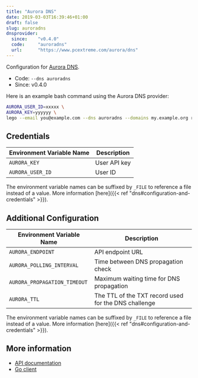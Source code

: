 ```yaml
---
title: "Aurora DNS"
date: 2019-03-03T16:39:46+01:00
draft: false
slug: auroradns
dnsprovider:
  since:    "v0.4.0"
  code:     "auroradns"
  url:      "https://www.pcextreme.com/aurora/dns"
---
```


<!-- THIS DOCUMENTATION IS AUTO-GENERATED. PLEASE DO NOT EDIT. -->
<!-- providers/dns/auroradns/auroradns.toml -->
<!-- THIS DOCUMENTATION IS AUTO-GENERATED. PLEASE DO NOT EDIT. -->


Configuration for [Aurora DNS](https://www.pcextreme.com/aurora/dns).


<!--more-->

- Code: `--dns auroradns`
- Since: v0.4.0


Here is an example bash command using the Aurora DNS provider:

```bash
AURORA_USER_ID=xxxxx \
AURORA_KEY=yyyyyy \
lego --email you@example.com --dns auroradns --domains my.example.org run
```




## Credentials

| Environment Variable Name | Description |
|-----------------------|-------------|
| `AURORA_KEY` | User API key |
| `AURORA_USER_ID` | User ID |

The environment variable names can be suffixed by `_FILE` to reference a file instead of a value.
More information [here]({{< ref "dns#configuration-and-credentials" >}}).


## Additional Configuration

| Environment Variable Name | Description |
|--------------------------------|-------------|
| `AURORA_ENDPOINT` | API endpoint URL |
| `AURORA_POLLING_INTERVAL` | Time between DNS propagation check |
| `AURORA_PROPAGATION_TIMEOUT` | Maximum waiting time for DNS propagation |
| `AURORA_TTL` | The TTL of the TXT record used for the DNS challenge |

The environment variable names can be suffixed by `_FILE` to reference a file instead of a value.
More information [here]({{< ref "dns#configuration-and-credentials" >}}).




## More information

- [API documentation](https://libcloud.readthedocs.io/en/latest/dns/drivers/auroradns.html#api-docs)
- [Go client](https://github.com/nrdcg/auroradns)

<!-- THIS DOCUMENTATION IS AUTO-GENERATED. PLEASE DO NOT EDIT. -->
<!-- providers/dns/auroradns/auroradns.toml -->
<!-- THIS DOCUMENTATION IS AUTO-GENERATED. PLEASE DO NOT EDIT. -->
